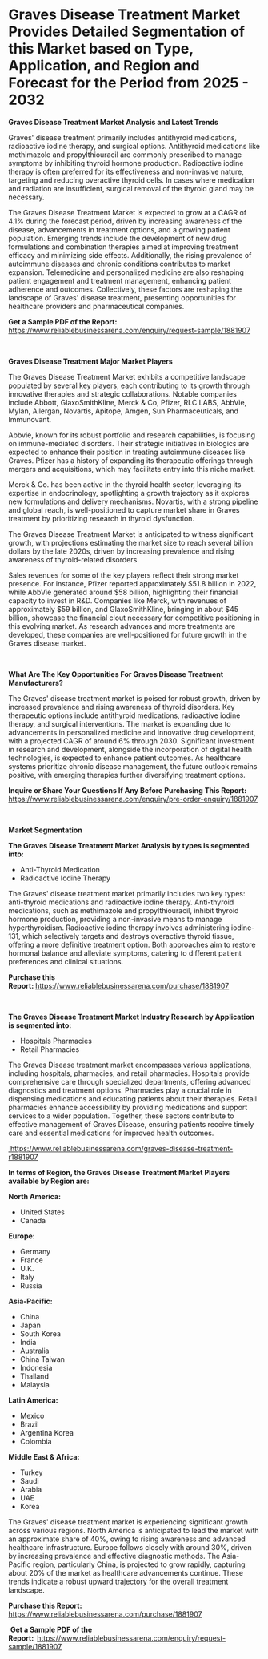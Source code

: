 <p><h1>Graves Disease Treatment Market Provides Detailed Segmentation of this Market based on Type, Application, and Region and Forecast for the Period from 2025 - 2032</h1></p><p><strong>Graves Disease Treatment Market Analysis and Latest Trends</strong></p>
<p><p>Graves' disease treatment primarily includes antithyroid medications, radioactive iodine therapy, and surgical options. Antithyroid medications like methimazole and propylthiouracil are commonly prescribed to manage symptoms by inhibiting thyroid hormone production. Radioactive iodine therapy is often preferred for its effectiveness and non-invasive nature, targeting and reducing overactive thyroid cells. In cases where medication and radiation are insufficient, surgical removal of the thyroid gland may be necessary.</p><p>The Graves Disease Treatment Market is expected to grow at a CAGR of 4.1% during the forecast period, driven by increasing awareness of the disease, advancements in treatment options, and a growing patient population. Emerging trends include the development of new drug formulations and combination therapies aimed at improving treatment efficacy and minimizing side effects. Additionally, the rising prevalence of autoimmune diseases and chronic conditions contributes to market expansion. Telemedicine and personalized medicine are also reshaping patient engagement and treatment management, enhancing patient adherence and outcomes. Collectively, these factors are reshaping the landscape of Graves' disease treatment, presenting opportunities for healthcare providers and pharmaceutical companies.</p></p>
<p><strong>Get a Sample PDF of the Report:&nbsp;</strong> <a href="https://www.reliablebusinessarena.com/enquiry/request-sample/1881907?utm_campaign=2960&utm_medium=2&utm_source=Github&utm_content=ia&utm_term=19042025&utm_id=graves-disease-treatment">https://www.reliablebusinessarena.com/enquiry/request-sample/1881907</a></p>
<p>&nbsp;</p>
<p><strong>Graves Disease Treatment Major Market Players</strong></p>
<p><p>The Graves Disease Treatment Market exhibits a competitive landscape populated by several key players, each contributing to its growth through innovative therapies and strategic collaborations. Notable companies include Abbott, GlaxoSmithKline, Merck & Co, Pfizer, RLC LABS, AbbVie, Mylan, Allergan, Novartis, Apitope, Amgen, Sun Pharmaceuticals, and Immunovant.</p><p>Abbvie, known for its robust portfolio and research capabilities, is focusing on immune-mediated disorders. Their strategic initiatives in biologics are expected to enhance their position in treating autoimmune diseases like Graves. Pfizer has a history of expanding its therapeutic offerings through mergers and acquisitions, which may facilitate entry into this niche market.</p><p>Merck & Co. has been active in the thyroid health sector, leveraging its expertise in endocrinology, spotlighting a growth trajectory as it explores new formulations and delivery mechanisms. Novartis, with a strong pipeline and global reach, is well-positioned to capture market share in Graves treatment by prioritizing research in thyroid dysfunction.</p><p>The Graves Disease Treatment Market is anticipated to witness significant growth, with projections estimating the market size to reach several billion dollars by the late 2020s, driven by increasing prevalence and rising awareness of thyroid-related disorders.</p><p>Sales revenues for some of the key players reflect their strong market presence. For instance, Pfizer reported approximately $51.8 billion in 2022, while AbbVie generated around $58 billion, highlighting their financial capacity to invest in R&D. Companies like Merck, with revenues of approximately $59 billion, and GlaxoSmithKline, bringing in about $45 billion, showcase the financial clout necessary for competitive positioning in this evolving market. As research advances and more treatments are developed, these companies are well-positioned for future growth in the Graves disease market.</p></p>
<p>&nbsp;</p>
<p><strong>What Are The Key Opportunities For Graves Disease Treatment Manufacturers?</strong></p>
<p><p>The Graves' disease treatment market is poised for robust growth, driven by increased prevalence and rising awareness of thyroid disorders. Key therapeutic options include antithyroid medications, radioactive iodine therapy, and surgical interventions. The market is expanding due to advancements in personalized medicine and innovative drug development, with a projected CAGR of around 6% through 2030. Significant investment in research and development, alongside the incorporation of digital health technologies, is expected to enhance patient outcomes. As healthcare systems prioritize chronic disease management, the future outlook remains positive, with emerging therapies further diversifying treatment options.</p></p>
<p><strong>Inquire or Share Your Questions If Any Before Purchasing This Report:</strong> <a href="https://www.reliablebusinessarena.com/enquiry/pre-order-enquiry/1881907?utm_campaign=2960&utm_medium=2&utm_source=Github&utm_content=ia&utm_term=19042025&utm_id=graves-disease-treatment">https://www.reliablebusinessarena.com/enquiry/pre-order-enquiry/1881907</a></p>
<p>&nbsp;</p>
<p><strong>Market Segmentation</strong></p>
<p><strong>The Graves Disease Treatment Market Analysis by types is segmented into:</strong></p>
<p><ul><li>Anti-Thyroid Medication</li><li>Radioactive Iodine Therapy</li></ul></p>
<p><p>The Graves' disease treatment market primarily includes two key types: anti-thyroid medications and radioactive iodine therapy. Anti-thyroid medications, such as methimazole and propylthiouracil, inhibit thyroid hormone production, providing a non-invasive means to manage hyperthyroidism. Radioactive iodine therapy involves administering iodine-131, which selectively targets and destroys overactive thyroid tissue, offering a more definitive treatment option. Both approaches aim to restore hormonal balance and alleviate symptoms, catering to different patient preferences and clinical situations.</p></p>
<p><strong>Purchase this Report:&nbsp;</strong><a href="https://www.reliablebusinessarena.com/purchase/1881907?utm_campaign=2960&utm_medium=2&utm_source=Github&utm_content=ia&utm_term=19042025&utm_id=graves-disease-treatment">https://www.reliablebusinessarena.com/purchase/1881907</a></p>
<p>&nbsp;</p>
<p><strong>The Graves Disease Treatment Market Industry Research by Application is segmented into:</strong></p>
<p><ul><li>Hospitals Pharmacies</li><li>Retail Pharmacies</li></ul></p>
<p><p>The Graves Disease treatment market encompasses various applications, including hospitals, pharmacies, and retail pharmacies. Hospitals provide comprehensive care through specialized departments, offering advanced diagnostics and treatment options. Pharmacies play a crucial role in dispensing medications and educating patients about their therapies. Retail pharmacies enhance accessibility by providing medications and support services to a wider population. Together, these sectors contribute to effective management of Graves Disease, ensuring patients receive timely care and essential medications for improved health outcomes.</p></p>
<p><a href="https://www.reliablebusinessarena.com/graves-disease-treatment-r1881907?utm_campaign=2960&utm_medium=2&utm_source=Github&utm_content=ia&utm_term=19042025&utm_id=graves-disease-treatment">&nbsp;https://www.reliablebusinessarena.com/graves-disease-treatment-r1881907</a></p>
<p><strong>In terms of Region, the Graves Disease Treatment Market Players available by Region are:</strong></p>
<p>
    <p> <strong> North America: </strong>
        <ul>
            <li>United States</li>
            <li>Canada</li>
        </ul>
        </p> 
    <p> <strong> Europe: </strong>
        <ul>
            <li>Germany</li>
            <li>France</li>
            <li>U.K.</li>
            <li>Italy</li>
            <li>Russia</li>
        </ul>
        </p> 
    <p> <strong> Asia-Pacific: </strong>
        <ul>
            <li>China</li>
            <li>Japan</li>
            <li>South Korea</li>
            <li>India</li>
            <li>Australia</li>
            <li>China Taiwan</li>
            <li>Indonesia</li>
            <li>Thailand</li>
            <li>Malaysia</li>
        </ul>
        </p> 
    <p> <strong> Latin America: </strong>
        <ul>
            <li>Mexico</li>
            <li>Brazil</li>
            <li>Argentina Korea</li>
            <li>Colombia</li>
        </ul>
        </p> 
    <p> <strong> Middle East & Africa: </strong>
        <ul>
            <li>Turkey</li>
            <li>Saudi</li>
            <li>Arabia</li>
            <li>UAE</li>
            <li>Korea</li>
        </ul>
    </p>
    </p>
<p><p>The Graves' disease treatment market is experiencing significant growth across various regions. North America is anticipated to lead the market with an approximate share of 40%, owing to rising awareness and advanced healthcare infrastructure. Europe follows closely with around 30%, driven by increasing prevalence and effective diagnostic methods. The Asia-Pacific region, particularly China, is projected to grow rapidly, capturing about 20% of the market as healthcare advancements continue. These trends indicate a robust upward trajectory for the overall treatment landscape.</p></p>
<p><strong>Purchase this Report: </strong><a href="https://www.reliablebusinessarena.com/purchase/1881907?utm_campaign=2960&utm_medium=2&utm_source=Github&utm_content=ia&utm_term=19042025&utm_id=graves-disease-treatment">https://www.reliablebusinessarena.com/purchase/1881907</a></p>
<p>&nbsp;<strong>Get a Sample PDF of the Report:&nbsp;&nbsp;</strong><a href="https://www.reliablebusinessarena.com/enquiry/request-sample/1881907?utm_campaign=2960&utm_medium=2&utm_source=Github&utm_content=ia&utm_term=19042025&utm_id=graves-disease-treatment">https://www.reliablebusinessarena.com/enquiry/request-sample/1881907</a></p>
<p><strong></strong></p>
<p><p></p><p></p><p></p></p>